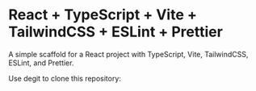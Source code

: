 # React + TypeScript + Vite + TailwindCSS + ESLint + Prettier

A simple scaffold for a React project with TypeScript, Vite, TailwindCSS, ESLint, and Prettier.

Use degit to clone this repository:
